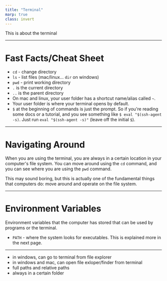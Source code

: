 ```yaml
---
title: "Terminal"
marp: true
class: invert
---
```


This is about the terminal

---

# Fast Facts/Cheat Sheet

- `cd` - change directory
- `ls` - list files (mac/linux... `dir` on windows)
- `pwd` - print working directory
- `.` is the current directory
- `..` is the parent directory
- On mac and linux, your user folder has a shortcut name/alias called `~`.
- Your user folder is where your terminal opens by default.
- `$` at the beginning of commands is just the prompt. So if you're reading some docs or a tutorial, and you see something like `$ eval "$(ssh-agent -s)`. Just run `eval "$(ssh-agent -s)"` (leave off the initial `$`).

---

# Navigating Around

When you are using the terminal, you are always in a certain location in your computer's file system. You can move around using the `cd` command, and you can see where you are using the `pwd` command.

This may sound boring, but this is actually one of the fundamental things that computers do: move around and operate on the file system.

---

# Environment Variables

Environment variables that the computer has stored that can be used by programs or the terminal.

- `PATH` - where the system looks for executables. This is explained more in the next page.

---

- in windows, can go to terminal from file explorer
- in windows and mac, can open file exloper/finder from terminal
- full paths and relative paths
- always in a certain folder
